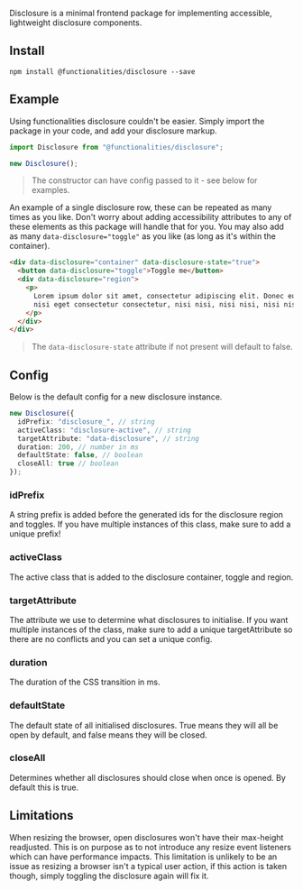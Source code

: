Disclosure is a minimal frontend package for implementing accessible, lightweight disclosure components.

## Install

```
npm install @functionalities/disclosure --save
```

## Example

Using functionalities disclosure couldn't be easier. Simply import the package in your code, and add your disclosure markup.

```typescript
import Disclosure from "@functionalities/disclosure";

new Disclosure();
```

> The constructor can have config passed to it - see below for examples.

An example of a single disclosure row, these can be repeated as many times as you like. Don't worry about adding accessibility attributes to any of these elements as this package will handle that for you. You may also add as many `data-disclosure="toggle"` as you like (as long as it's within the container).

```html
<div data-disclosure="container" data-disclosure-state="true">
  <button data-disclosure="toggle">Toggle me</button>
  <div data-disclosure="region">
    <p>
      Lorem ipsum dolor sit amet, consectetur adipiscing elit. Donec euismod,
      nisi eget consectetur consectetur, nisi nisi, nisi nisi, nisi nisi.
    </p>
  </div>
</div>
```

> The `data-disclosure-state` attribute if not present will default to false.

## Config

Below is the default config for a new disclosure instance.

```typescript
new Disclosure({
  idPrefix: "disclosure_", // string
  activeClass: "disclosure-active", // string
  targetAttribute: "data-disclosure", // string
  duration: 200, // number in ms
  defaultState: false, // boolean
  closeAll: true // boolean
});
```

### idPrefix

A string prefix is added before the generated ids for the disclosure region and toggles. If you have multiple instances of this class, make sure to add a unique prefix!

### activeClass

The active class that is added to the disclosure container, toggle and region.

### targetAttribute

The attribute we use to determine what disclosures to initialise. If you want multiple instances of the class, make sure to add a unique targetAttribute so there are no conflicts and you can set a unique config.

### duration

The duration of the CSS transition in ms.

### defaultState

The default state of all initialised disclosures. True means they will all be open by default, and false means they will be closed.

### closeAll

Determines whether all disclosures should close when once is opened. By default this is true.

## Limitations

When resizing the browser, open disclosures won't have their max-height readjusted. This is on purpose as to not introduce any resize event listeners which can have performance impacts. This limitation is unlikely to be an issue as resizing a browser isn't a typical user action, if this action is taken though, simply toggling the disclosure again will fix it.
